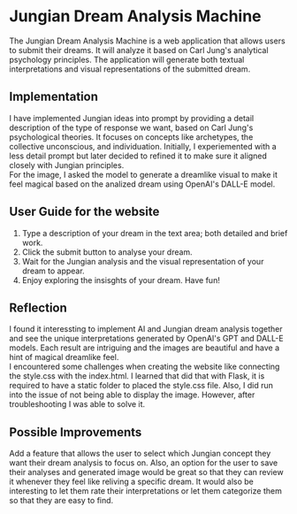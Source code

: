 # Jungian Dream Analysis Machine
The Jungian Dream Analysis Machine is a web application that allows users to submit their dreams. It will analyze it based on Carl Jung's analytical psychology principles. The application will generate both textual interpretations and visual representations of the submitted dream. 

## Implementation
I have implemented Jungian ideas into prompt by providing a detail description of the type of response we want, based on Carl Jung's psychological theories. It focuses on concepts like archetypes, the collective unconscious, and individuation. Initially, I experiemented with a less detail prompt but later decided to refined it to make sure it aligned closely with Jungian principles.
<br />For the image, I asked the model to generate a dreamlike visual to make it feel magical based on the analized dream using OpenAI's DALL-E model.

## User Guide for the website
1. Type a description of your dream in the text area; both detailed and brief work. 
2. Click the submit button to analyse your dream.
3. Wait for the Jungian analysis and the visual representation of your dream to appear.
4. Enjoy exploring the insisghts of your dream. Have fun!

## Reflection
I found it interessting to implement AI and Jungian dream analysis together and see the unique interpretations generated by OpenAI's GPT and DALL-E models. Each result are intriguing and the images are beautiful and have a hint of magical dreamlike feel. 
<br />I encountered some challenges when creating the website like connecting the style.css with the index.html. I learned that did that with Flask, it is required to have a static folder to placed the style.css file. Also, I did run into the issue of not being able to display the image. However, after troubleshooting I was able to solve it.

## Possible Improvements
Add a feature that allows the user to select which Jungian concept they want their dream analysis to focus on. Also, an option for the user to save their analyses and generated image would be great so that they can review it whenever they feel like reliving a specific dream. It would also be interesting to let them rate their interpretations or let them categorize them so that they are easy to find.
